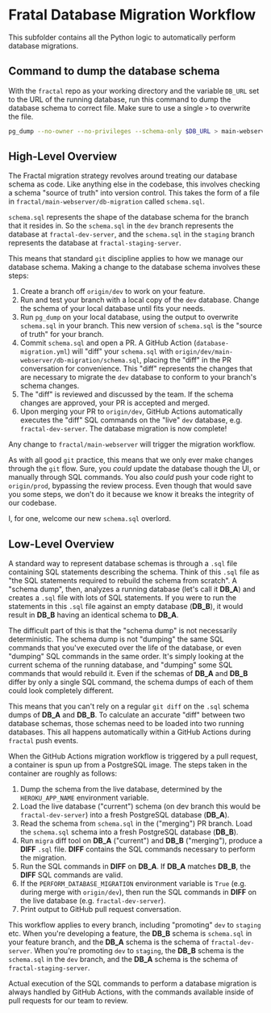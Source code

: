 # Fratal Database Migration Workflow

This subfolder contains all the Python logic to automatically perform database migrations.

## Command to dump the database schema

With the `fractal` repo as your working directory and the variable `DB_URL` set to the URL of the running database, run this command to dump the database schema to correct file. Make sure to use a single `>` to overwrite the file.

```sh
pg_dump --no-owner --no-privileges --schema-only $DB_URL > main-webserver/db_migration/schema.sql

```

## High-Level Overview

The Fractal migration strategy revolves around treating our database schema as code. Like anything else in the codebase, this involves checking a schema "source of truth" into version control. This takes the form of a file in `fractal/main-webserver/db-migration` called `schema.sql`.

`schema.sql` represents the shape of the database schema for the branch that it resides in. So the `schema.sql` in the `dev` branch represents the database at `fractal-dev-server`, and the `schema.sql` in the `staging` branch represents the database at `fractal-staging-server`.

This means that standard `git` discipline applies to how we manage our database schema. Making a change to the database schema involves these steps:

1. Create a branch off `origin/dev` to work on your feature.
2. Run and test your branch with a local copy of the `dev` database. Change the schema of your local database until fits your needs.
3. Run `pg_dump` on your local database, using the output to overwrite `schema.sql` in your branch. This new version of `schema.sql` is the "source of truth" for your branch.
4. Commit `schema.sql` and open a PR. A GitHub Action (`database-migration.yml`) will "diff" your `schema.sql` with `origin/dev/main-webserver/db-migration/schema.sql`, placing the "diff" in the PR conversation for convenience. This "diff" represents the changes that are necessary to migrate the `dev` database to conform to your branch's schema changes.
5. The "diff" is reviewed and discussed by the team. If the schema changes are approved, your PR is accepted and merged.
6. Upon merging your PR to `origin/dev`, GitHub Actions automatically executes the "diff" SQL commands on the "live" `dev` database, e.g. `fractal-dev-server`. The database migration is now complete!

Any change to `fractal/main-webserver` will trigger the migration workflow.

As with all good `git` practice, this means that we only ever make changes through the `git` flow. Sure, you _could_ update the database though the UI, or manually through SQL commands. You also _could_ push your code right to `origin/prod`, bypassing the review process. Even though that would save you some steps, we don't do it because we know it breaks the integrity of our codebase.

I, for one, welcome our new `schema.sql` overlord.

## Low-Level Overview

A standard way to represent database schemas is through a `.sql` file containing SQL statements describing the schema. Think of this `.sql` file as "the SQL statements required to rebuild the schema from scratch". A "schema dump", then, analyzes a running database (let's call it **DB_A**) and creates a `.sql` file with lots of SQL statements. If you were to run the statements in this `.sql` file against an empty database (**DB_B**), it would result in **DB_B** having an identical schema to **DB_A**.

The difficult part of this is that the "schema dump" is not necessarily deterministic. The schema dump is not "dumping" the same SQL commands that you've executed over the life of the database, or even "dumping" SQL commands in the same order. It's simply looking at the current schema of the running database, and "dumping" some SQL commands that would rebuild it. Even if the schemas of **DB_A** and **DB_B** differ by only a single SQL command, the schema dumps of each of them could look completely different.

This means that you can't rely on a regular `git diff` on the `.sql` schema dumps of **DB_A** and **DB_B**. To calculate an accurate "diff" between two database schemas, those schemas need to be loaded into two running databases. This all happens automatically within a GitHub Actions during `fractal` push events.

When the GitHub Actions migration workflow is triggered by a pull request, a container is spun up from a PostgreSQL image. The steps taken in the container are roughly as follows:

1. Dump the schema from the live database, determined by the `HEROKU_APP_NAME` environment variable.
2. Load the live database ("current") schema (on dev branch this would be `fractal-dev-server`) into a fresh PostgreSQL database (**DB_A**).
3. Read the schema from `schema.sql` in the ("merging") PR branch. Load the `schema.sql` schema into a fresh PostgreSQL database (**DB_B**).
4. Run `migra` diff tool on **DB_A** ("current") and **DB_B** ("merging"), produce a **DIFF** `.sql` file. **DIFF** contains the SQL commands necessary to perform the migration.
5. Run the SQL commands in **DIFF** on **DB_A**. If **DB_A** matches **DB_B**, the **DIFF** SQL commands are valid.
6. If the `PERFORM_DATABASE_MIGRATION` environment variable is `True` (e.g. during merge with `origin/dev`), then run the SQL commands in **DIFF** on the live database (e.g. `fractal-dev-server`).
7. Print output to GitHub pull request conversation.

This workflow applies to every branch, including "promoting" `dev` to `staging` etc. When you're developing a feature, the **DB_B** schema is `schema.sql` in your feature branch, and the **DB_A** schema is the schema of `fractal-dev-server`. When you're promoting `dev` to `staging`, the **DB_B** schema is the `schema.sql` in the `dev` branch, and the **DB_A** schema is the schema of `fractal-staging-server`.

Actual execution of the SQL commands to perform a database migration is always handled by GitHub Actions, with the commands available inside of pull requests for our team to review.
